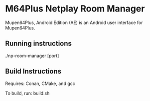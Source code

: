 # M64Plus Netplay Room Manager

Mupen64Plus, Android Edition (AE) is an Android user interface for Mupen64Plus.

## Running instructions
./np-room-manager [port]


## Build Instructions

Requires: Conan, CMake, and gcc

To build, run: build.sh


